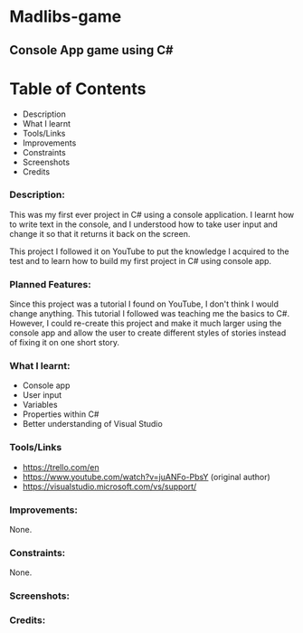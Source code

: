 # Madlibs-game

## Console App game using C#

# Table of Contents
- Description
- What I learnt
- Tools/Links
- Improvements
- Constraints
- Screenshots
- Credits


### Description:

This was my first ever project in C# using a console application. I learnt how to write text in the console, and I understood how to take user input and change it so that it returns it back on the screen. 

This project I followed it on YouTube to put the knowledge I acquired to the test and to learn how to build my first project in C# using console app.

### Planned Features:

Since this project was a tutorial I found on YouTube, I don't think I would change anything. This tutorial I followed was teaching me the basics to C#. However, I could re-create this project and make it much larger using the console app and allow the user to create different styles of stories instead of fixing it on one short story. 

### What I learnt:
- Console app
- User input
- Variables
- Properties within C#
- Better understanding of Visual Studio

### Tools/Links
- https://trello.com/en
- https://www.youtube.com/watch?v=juANFo-PbsY (original author)
- https://visualstudio.microsoft.com/vs/support/

### Improvements:

None.

### Constraints:

None.

### Screenshots:

### Credits:
